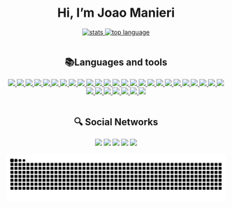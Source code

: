 <div class="description" style="display: inline_block"; align="center">
    <h1> Hi, I’m Joao Manieri</h1>
    <a href="https://github.com/JoaoManierii">
     <img src="https://github-readme-stats.vercel.app/api?username=JoaoManierii&show_icons=true&theme=dark" alt="stats" height="180px">
     <img src="https://github-readme-stats.vercel.app/api/top-langs/?username=JoaoManierii&layout=compact&theme=dark" alt="top language" height="180px">
    </a>
</div>
<br>

<div class="languages" style="display: inline_block"; align="center">
  <h2>📚Languages and tools</h2>
  <a href="https://github.com/JoaoManierii">
 <!-- ☁️ Cloud & DevOps -->
<img src="https://skillicons.dev/icons?i=aws" />
<img src="https://skillicons.dev/icons?i=gcp" />
<img src="https://skillicons.dev/icons?i=azure" />
<img src="https://skillicons.dev/icons?i=cloudflare" />
<img src="https://skillicons.dev/icons?i=docker" />
<img src="https://skillicons.dev/icons?i=kubernetes" />
<img src="https://skillicons.dev/icons?i=nginx" />
<img src="https://skillicons.dev/icons?i=githubactions" />
<img src="https://skillicons.dev/icons?i=grafana" />
<img src="https://skillicons.dev/icons?i=linux" />
<img src="https://skillicons.dev/icons?i=yarn" />

<!-- 🧠 Linguagens e Ciência de Dados / IA -->
<img src="https://skillicons.dev/icons?i=python" />
<img src="https://skillicons.dev/icons?i=ai" />
<img src="https://skillicons.dev/icons?i=solidity" />
<img src="https://skillicons.dev/icons?i=haskell" />
<img src="https://skillicons.dev/icons?i=lua" />
<img src="https://skillicons.dev/icons?i=c" />
<img src="https://skillicons.dev/icons?i=cpp" />
<img src="https://skillicons.dev/icons?i=java" />

<!-- 🗄️ Bancos de Dados -->
<img src="https://skillicons.dev/icons?i=postgres" />
<img src="https://skillicons.dev/icons?i=mysql" />
<img src="https://skillicons.dev/icons?i=mongodb" />

<!-- ⚙️ Backend e Fullstack -->
<img src="https://skillicons.dev/icons?i=ts" />
<img src="https://skillicons.dev/icons?i=nodejs" />
<img src="https://skillicons.dev/icons?i=nestjs" />

<!-- 💻 Frontend -->
<img src="https://skillicons.dev/icons?i=react" />
<img src="https://skillicons.dev/icons?i=vue" />
<img src="https://skillicons.dev/icons?i=javascript" />
<img src="https://skillicons.dev/icons?i=html" />
<img src="https://skillicons.dev/icons?i=tailwind" />
<img src="https://skillicons.dev/icons?i=css" />

<!-- 🔧 Controle de Versão -->
<img src="https://skillicons.dev/icons?i=git" />
  </a>
</div>
<br>

<div class="social networks" style="display: inline_block"; align="center">
  <h2>🔍 Social Networks</h2>
  <a href="https://discord.gg/vulttur"><img src="https://img.shields.io/badge/Discord-7289DA?style=for-the-badge&logo=discord&logoColor=white"></a>
  <a href="https://www.youtube.com/channel/UCttSxoZyTNagwiMFB7KQnrg"><img src="https://img.shields.io/badge/YouTube-FF0000?style=for-the-badge&logo=youtube&logoColor=white"></a>
  <a href="https://www.twitch.tv/vulttur"><img src="https://img.shields.io/badge/Twitch-9146FF?style=for-the-badge&logo=twitch&logoColor=white"></a>
  <a href="https://open.spotify.com/user/manieri54320"><img src="https://img.shields.io/badge/Spotify-1ED760?style=for-the-badge&logo=spotify&logoColor=white"></a>
  <a href="https://www.instagram.com/joaomanieri_/"><img src="https://img.shields.io/badge/Instagram-E4405F?style=for-the-badge&logo=instagram&logoColor=white"></a>
</div>
<br>
<img src="https://github.com/JoaoManierii/JoaoManierii/blob/main/dist/github-snake-dark.svg" alt="Snake animation" style="max-width: 100%;" />
</div>
